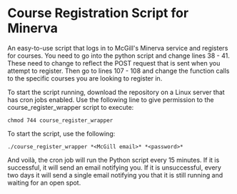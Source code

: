 # Course Registration Script for Minerva

An easy-to-use script that logs in to McGill's Minerva service and registers for courses.
You need to go into the python script and change lines 38 - 41. These need to change to reflect the POST request that is sent when you attempt to register.
Then go to lines 107 - 108 and change the function calls to the specific courses you are looking to register in.

To start the script running, download the repository on a Linux server that has cron jobs enabled. Use the following line to give permission to the course_register_wrapper script to execute:

``
chmod 744 course_register_wrapper
``

To start the script, use the following:

``
./course_register_wrapper *<McGill email>* *<password>*
``

And voilà, the cron job will run the Python script every 15 minutes. If it is successful, it will send an email notifying you. If it is unsuccessful, every two days it will send a single email notifying you that it is still running and waiting for an open spot.
